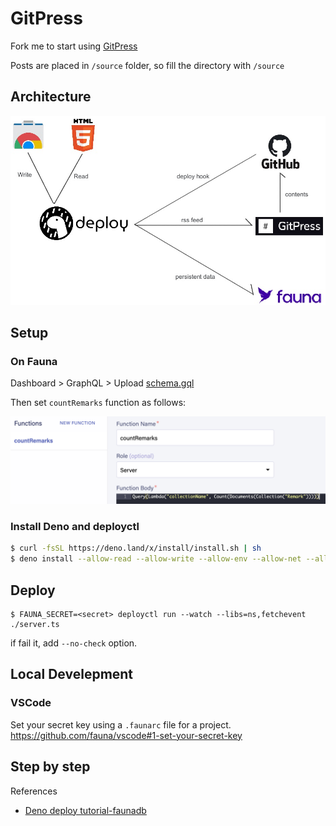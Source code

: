 # GitPress

Fork me to start using [GitPress](https://gitpress.io)

Posts are placed in `/source` folder, so fill the directory with `/source`

## Architecture

![](./architecture.jpg)

## Setup

### On Fauna

Dashboard > GraphQL > Upload [schema.gql](./schema.gql)

Then set `countRemarks` function as follows:

![](./setup_function_on_fauna.png)

### Install Deno and deployctl

```bash
$ curl -fsSL https://deno.land/x/install/install.sh | sh
$ deno install --allow-read --allow-write --allow-env --allow-net --allow-run --no-check -f https://deno.land/x/deploy/deployctl.ts
```

## Deploy

```
$ FAUNA_SECRET=<secret> deployctl run --watch --libs=ns,fetchevent ./server.ts
```

if fail it, add `--no-check` option.

## Local Develepment

### VSCode

Set your secret key using a `.faunarc` file for a project.\
https://github.com/fauna/vscode#1-set-your-secret-key

## Step by step

References

- [Deno deploy tutorial-faunadb](https://deno.com/deploy/docs/tutorial-faunadb)
